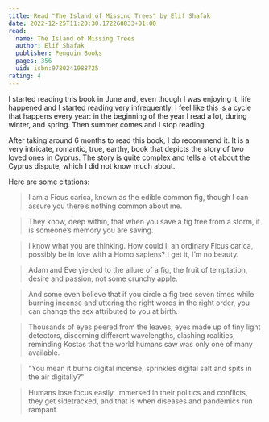 ```yaml
---
title: Read "The Island of Missing Trees" by Elif Shafak
date: 2022-12-25T11:20:30.172268833+01:00
read:
  name: The Island of Missing Trees
  author: Elif Shafak
  publisher: Penguin Books
  pages: 356
  uid: isbn:9780241988725
rating: 4
---
```


I started reading this book in June and, even though I was enjoying it, life happened and I started reading very infrequently. I feel like this is a cycle that happens every year: in the beginning of the year I read a lot, during winter, and spring. Then summer comes and I stop reading.

After taking around 6 months to read this book, I do recommend it. It is a very intricate, romantic, true, earthy, book that depicts the story of two loved ones in Cyprus. The story is quite complex and tells a lot about the Cyprus dispute, which I did not know much about.

Here are some citations:

> I am a Ficus carica, known as the edible common fig, though I can assure you there’s nothing common about me.

> They know, deep within, that when you save a fig tree from a storm, it is someone’s memory you are saving.

> I know what you are thinking. How could I, an ordinary Ficus carica, possibly be in love with a Homo sapiens? I get it, I’m no beauty.

> Adam and Eve yielded to the allure of a fig, the fruit of temptation, desire and passion, not some crunchy apple.

> And some even believe that if you circle a fig tree seven times while burning incense and uttering the right words in the right order, you can change the sex attributed to you at birth.

> Thousands of eyes peered from the leaves, eyes made up of tiny light detectors, discerning different wavelengths, clashing realities, reminding Kostas that the world humans saw was only one of many available.

> "You mean it burns digital incense, sprinkles digital salt and spits in the air digitally?"

> Humans lose focus easily. Immersed in their politics and conflicts, they get sidetracked, and that is when diseases and pandemics run rampant.
